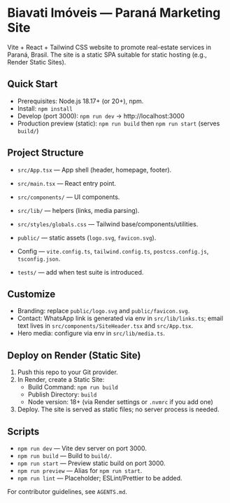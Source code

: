 # Biavati Imóveis — Paraná Marketing Site

Vite + React + Tailwind CSS website to promote real-estate services in Paraná, Brasil. The site is a static SPA suitable for static hosting (e.g., Render Static Sites).

## Quick Start

- Prerequisites: Node.js 18.17+ (or 20+), npm.
- Install: `npm install`
- Develop (port 3000): `npm run dev` → http://localhost:3000
- Production preview (static): `npm run build` then `npm run start` (serves `build/`)

## Project Structure

- `src/App.tsx` — App shell (header, homepage, footer).
- `src/main.tsx` — React entry point.
- `src/components/` — UI components.
- `src/lib/` — helpers (links, media parsing).
- `src/styles/globals.css` — Tailwind base/components/utilities.
- `public/` — static assets (`logo.svg`, `favicon.svg`).
 
- Config — `vite.config.ts`, `tailwind.config.ts`, `postcss.config.js`, `tsconfig.json`.
- `tests/` — add when test suite is introduced.

## Customize

- Branding: replace `public/logo.svg` and `public/favicon.svg`.
- Contact: WhatsApp link is generated via env in `src/lib/links.ts`; email text lives in `src/components/SiteHeader.tsx` and `src/App.tsx`.
- Hero media: configure via env in `src/lib/media.ts`.

 

## Deploy on Render (Static Site)

1. Push this repo to your Git provider.
2. In Render, create a Static Site:
   - Build Command: `npm run build`
   - Publish Directory: `build`
   - Node version: 18+ (via Render settings or `.nvmrc` if you add one)
3. Deploy. The site is served as static files; no server process is needed.

## Scripts

- `npm run dev` — Vite dev server on port 3000.
- `npm run build` — Build to `build/`.
- `npm run start` — Preview static build on port 3000.
- `npm run preview` — Alias for `npm run start`.
- `npm run lint` — Placeholder; ESLint/Prettier to be added.

For contributor guidelines, see `AGENTS.md`.
